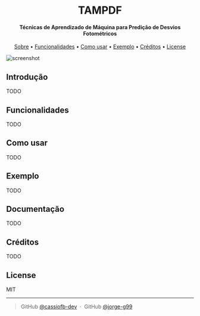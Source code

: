<h1 align="center">
 TAMPDF
</h1>

<h4 align="center">Técnicas de Aprendizado de Máquina para Predição de Desvios Fotométricos</h4>

<p align="center">
  <a href="#sobre">Sobre</a> •
  <a href="#funcionalidades">Funcionalidades</a> •
  <a href="#como-usar">Como usar</a> •
  <a href="#exemplo">Exemplo</a> •
  <a href="#créditos">Créditos</a> •
  <a href="#license">License</a>
</p>

![screenshot](https://i.imgur.com/K0E5iFC.jpg)

## Introdução

TODO

## Funcionalidades

TODO

## Como usar

TODO

## Exemplo

TODO

## Documentação

TODO

## Créditos

TODO

## License

MIT

---

> GitHub [@cassiofb-dev](https://github.com/cassiofb-dev) &nbsp;&middot;&nbsp;
> GitHub [@jorge-g99](https://github.com/jorge-g99)
